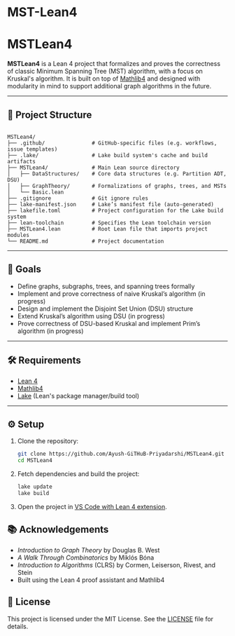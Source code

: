 # MST-Lean4

# MSTLean4

**MSTLean4** is a Lean 4 project that formalizes and proves the correctness of classic Minimum Spanning Tree (MST) algorithm, with a focus on Kruskal's algorithm. It is built on top of [Mathlib4](https://github.com/leanprover-community/mathlib4) and designed with modularity in mind to support additional graph algorithms in the future.

---

## 📁 Project Structure

```

MSTLean4/
├── .github/               # GitHub-specific files (e.g. workflows, issue templates)
├── .lake/                 # Lake build system's cache and build artifacts
├── MSTLean4/              # Main Lean source directory
│   ├── DataStructures/    # Core data structures (e.g. Partition ADT, DSU)
│   ├── GraphTheory/       # Formalizations of graphs, trees, and MSTs
│   └── Basic.lean         
├── .gitignore             # Git ignore rules
├── lake-manifest.json     # Lake’s manifest file (auto-generated)
├── lakefile.toml          # Project configuration for the Lake build system
├── lean-toolchain         # Specifies the Lean toolchain version
├── MSTLean4.lean          # Root Lean file that imports project modules
└── README.md              # Project documentation
````


---

## 🚀 Goals

-  Define graphs, subgraphs, trees, and spanning trees formally
-  Implement and prove correctness of naive Kruskal’s algorithm (in progress)
-  Design and implement the Disjoint Set Union (DSU) structure
-  Extend Kruskal’s algorithm using DSU (in progress)
-  Prove correctness of DSU-based Kruskal and implement Prim’s algorithm (in progress)

---

## 🛠 Requirements

- [Lean 4](https://leanprover-community.github.io/get_started.html)
- [Mathlib4](https://github.com/leanprover-community/mathlib4)
- [Lake](https://github.com/leanprover/lake) (Lean's package manager/build tool)

---

## ⚙️ Setup

1. Clone the repository:
   ```bash
   git clone https://github.com/Ayush-GiTHuB-Priyadarshi/MSTLean4.git
   cd MSTLean4

2. Fetch dependencies and build the project:

   ```bash
   lake update
   lake build
   ```

3. Open the project in [VS Code with Lean 4 extension](https://leanprover-community.github.io/get_started.html).


## 📚 Acknowledgements

* *Introduction to Graph Theory* by Douglas B. West  
* *A Walk Through Combinatorics* by Miklós Bóna  
* *Introduction to Algorithms* (CLRS) by Cormen, Leiserson, Rivest, and Stein  
* Built using the Lean 4 proof assistant and Mathlib4


## 📄 License

This project is licensed under the MIT License. See the [LICENSE](./LICENSE) file for details.

